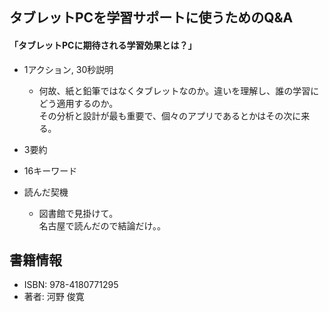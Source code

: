 ## タブレットPCを学習サポートに使うためのQ&A

#### 「タブレットPCに期待される学習効果とは？」  

+ 1アクション, 30秒説明  
  - 何故、紙と鉛筆ではなくタブレットなのか。違いを理解し、誰の学習にどう適用するのか。  
    その分析と設計が最も重要で、個々のアプリであるとかはその次に来る。  

+ 3要約  

+ 16キーワード  

+ 読んだ契機  
  - 図書館で見掛けて。  
    名古屋で読んだので結論だけ。。

## 書籍情報  

+ ISBN: 978-4180771295  
+ 著者: 河野 俊寛 

